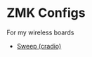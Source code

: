 # ZMK Configs

For my wireless boards

- [Sweep (cradio)](https://github.com/davidphilipbarr/Sweep)
